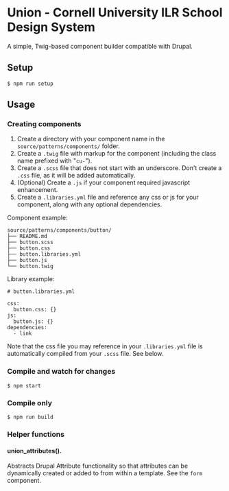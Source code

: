# Union - Cornell University ILR School Design System

A simple, Twig-based component builder compatible with Drupal.

## Setup

```
$ npm run setup
```

## Usage

### Creating components

1. Create a directory with your component name in the `source/patterns/components/` folder.
2. Create a `.twig` file with markup for the component (including the class name prefixed with "`cu-`").
3. Create a `.scss` file that does not start with an underscore. Don't create a `.css` file, as it will be added automatically.
4. (Optional) Create a `.js` if your component required javascript enhancement.
5. Create a `.libraries.yml` file and reference any css or js for your component, along with any optional dependencies.

Component example:

```
source/patterns/components/button/
├── README.md
├── button.scss
├── button.css
├── button.libraries.yml
├── button.js
└── button.twig
```

Library example:

```
# button.libraries.yml

css:
  button.css: {}
js:
  button.js: {}
dependencies:
  - link
```

Note that the css file you may reference in your `.libraries.yml` file is automatically compiled from your `.scss` file. See below.

### Compile and watch for changes

```
$ npm start
```

### Compile only

```
$ npm run build
```

### Helper functions

#### union_attributes().

Abstracts Drupal Attribute functionality so that attributes can be dynamically created or added to from within a template. See the `form` component.
